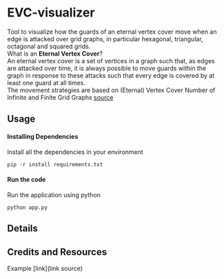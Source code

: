 # EVC-visualizer
Tool to visualize how the guards of an eternal vertex cover move when an edge is attacked over grid graphs, in particular hexagonal, triangular, octagonal and squared grids.
</br>
What is an <b>Eternal Vertex Cover</b>? </br>
An eternal vertex cover is a set of vertices in a graph such that,
as edges are attacked over time, it is always possible to move
guards within the graph in response to these attacks such that
every edge is covered by at least one guard at all times.
</br>
The movement strategies are based on (Eternal) Vertex Cover Number of Infinite and Finite Grid Graphs [source](
https://doi.org/10.48550/arXiv.2209.05102)

## Usage

#### Installing Dependencies
Install all the dependencies in your environment

``` 
pip -r install requirements.txt
 ```

#### Run the code
Run the application using python
``` 
python app.py
 ```



## Details





## Credits and Resources
Example [link](link source)
